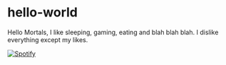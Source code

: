 # hello-world

Hello Mortals,
I like sleeping, gaming, eating and blah blah blah.
I dislike everything except my likes.

<a href="https://open.spotify.com/user/31sn5lqaeougxdqyhksoq3eepmae"/>
    <img src="https://novatorem-kappa-gules.vercel.app/api/spotify" alt="Spotify"/>
</a>